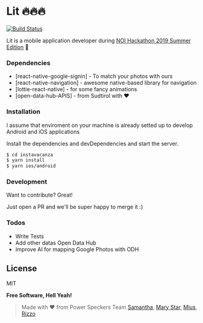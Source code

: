 # Lit 🔥🔥🔥

[![Build Status](https://travis-ci.org/joemccann/dillinger.svg?branch=master)](https://travis-ci.org/joemccann/dillinger)

Lit is a mobile application developer during [NOI Hackathon 2019 Summer Edition][hz] 🚀



### Dependencies

* [react-native-google-signin] - To match your photos with ours
* [react-native-navigation] - awesome native-based library for navigation
* [lottie-react-native] - for some fancy animations
* [open-data-hub-APIS] - from Sudtirol with ❤️

### Installation

I assume that enviroment on your machine is already setted up to develop Android and iOS applications

Install the dependencies and devDependencies and start the server.

```sh
$ cd instavacanza
$ yarn install
$ yarn ios/android
```

### Development

Want to contribute? Great!

Just open a PR and we'll be super happy to merge it :)

### Todos

 - Write Tests
 - Add other datas Open Data Hub
 - Improve AI for mapping Google Photos with ODH

License
----

MIT

**Free Software, Hell Yeah!**

> Made with ❤️ from
> Power Speckers Team
> [Samantha], [Mary Star], [Mius], [Rizzo]


   [hz]: <https://hackathon.bz.it/>
   [Samantha]: <https://hackathon.bz.it/user/samantha-baita>
   [Mary Star]: <https://hackathon.bz.it/user/maria-teresa-stella>
   [Mius]: <https://hackathon.bz.it/user/marco-musi>
   [Rizzo]: <https://hackathon.bz.it/user/fabrizio-rizzonelli>

